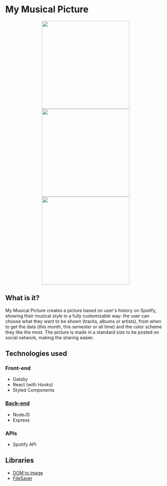 # My Musical Picture

<p float="left" align="middle">
  <img src="https://i.imgur.com/IyMnFad.png" width="275px">
  <img src="https://i.imgur.com/YzjHEW1.png" width="275px">
  <img src="https://i.ibb.co/X4JwWFR/mymusicalpicture.png" width="275px">
</p>

## What is it?

My Musical Picture creates a picture based on user's history on Spotify, showing their musical style in a fully customizable way: the user can choose what they want to be shown (tracks, albums or artists), from when to get the data (this month, this semester or all time) and the color scheme they like the most. The picture is made in a standard size to be posted on social network, making the sharing easier.

## Technologies used

### Front-end
- Gatsby
- React (with Hooks)
- Styled Components

### [Back-end](https://github.com/naymello/my-musical-picture-server)
- NodeJS
- Express

### APIs
- Spotify API

## Libraries
- [DOM to image](https://github.com/tsayen/dom-to-image)
- [FileSaver](https://github.com/eligrey/FileSaver.js/)
